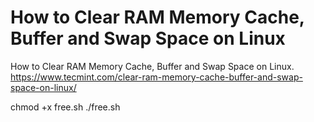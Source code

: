 # How to Clear RAM Memory Cache, Buffer and Swap Space on Linux
How to Clear RAM Memory Cache, Buffer and Swap Space on Linux.
https://www.tecmint.com/clear-ram-memory-cache-buffer-and-swap-space-on-linux/

chmod +x free.sh
./free.sh
